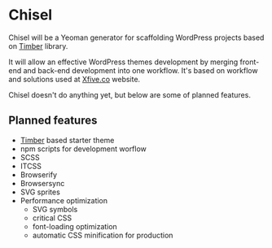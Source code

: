 # Chisel
Chisel will be a Yeoman generator for scaffolding WordPress projects based on [Timber](http://upstatement.com/timber/) library. 

It will allow an effective WordPress themes development by merging front-end and back-end development into one workflow. It's based on workflow and solutions used at [Xfive.co](https://www.xfive.co/) website.

Chisel doesn't do anything yet, but below are some of planned features. 

## Planned features
- [Timber](http://upstatement.com/timber/) based starter theme
- npm scripts for development worflow
- SCSS
- ITCSS
- Browserify
- Browsersync
- SVG sprites
- Performance optimization
  - SVG symbols
  - critical CSS
  - font-loading optimization
  - automatic CSS minification for production


